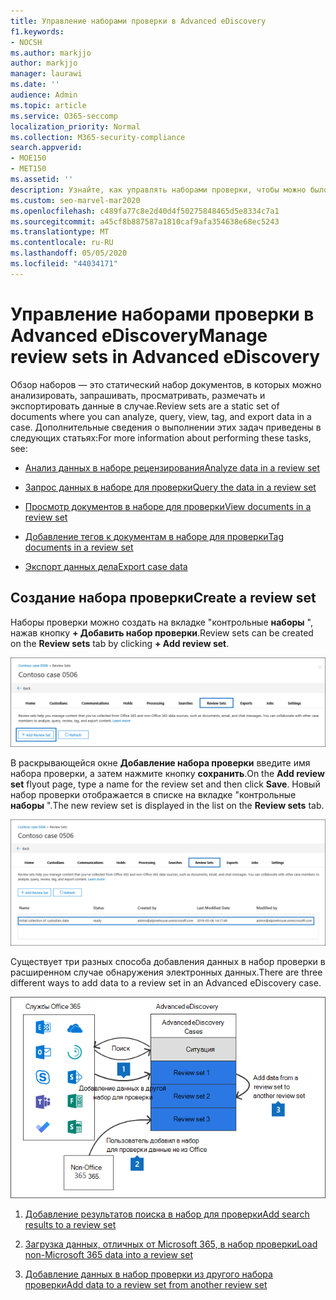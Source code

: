 ```yaml
---
title: Управление наборами проверки в Advanced eDiscovery
f1.keywords:
- NOCSH
ms.author: markjjo
author: markjjo
manager: laurawi
ms.date: ''
audience: Admin
ms.topic: article
ms.service: O365-seccomp
localization_priority: Normal
ms.collection: M365-security-compliance
search.appverid:
- MOE150
- MET150
ms.assetid: ''
description: Узнайте, как управлять наборами проверки, чтобы можно было анализировать, запрашивать, просматривать, размечать и экспортировать данные в расширенном случае обнаружения электронных данных.
ms.custom: seo-marvel-mar2020
ms.openlocfilehash: c489fa77c8e2d40d4f50275848465d5e8334c7a1
ms.sourcegitcommit: a45cf8b887587a1810caf9afa354638e68ec5243
ms.translationtype: MT
ms.contentlocale: ru-RU
ms.lasthandoff: 05/05/2020
ms.locfileid: "44034171"
---
```

# <a name="manage-review-sets-in-advanced-ediscovery"></a><span data-ttu-id="a0bd6-103">Управление наборами проверки в Advanced eDiscovery</span><span class="sxs-lookup"><span data-stu-id="a0bd6-103">Manage review sets in Advanced eDiscovery</span></span>

<span data-ttu-id="a0bd6-104">Обзор наборов — это статический набор документов, в которых можно анализировать, запрашивать, просматривать, размечать и экспортировать данные в случае.</span><span class="sxs-lookup"><span data-stu-id="a0bd6-104">Review sets are a static set of documents where you can analyze, query, view, tag, and export data in a case.</span></span> <span data-ttu-id="a0bd6-105">Дополнительные сведения о выполнении этих задач приведены в следующих статьях:</span><span class="sxs-lookup"><span data-stu-id="a0bd6-105">For more information about performing these tasks, see:</span></span>

- [<span data-ttu-id="a0bd6-106">Анализ данных в наборе рецензирования</span><span class="sxs-lookup"><span data-stu-id="a0bd6-106">Analyze data in a review set</span></span>](analyzing-data-in-review-set.md)

- [<span data-ttu-id="a0bd6-107">Запрос данных в наборе для проверки</span><span class="sxs-lookup"><span data-stu-id="a0bd6-107">Query the data in a review set</span></span>](review-set-search.md)

- [<span data-ttu-id="a0bd6-108">Просмотр документов в наборе для проверки</span><span class="sxs-lookup"><span data-stu-id="a0bd6-108">View documents in a review set</span></span>](view-documents-in-review-set.md)

- [<span data-ttu-id="a0bd6-109">Добавление тегов к документам в наборе для проверки</span><span class="sxs-lookup"><span data-stu-id="a0bd6-109">Tag documents in a review set</span></span>](tagging-documents.md)

- [<span data-ttu-id="a0bd6-110">Экспорт данных дела</span><span class="sxs-lookup"><span data-stu-id="a0bd6-110">Export case data</span></span>](exporting-data-ediscover20.md)

## <a name="create-a-review-set"></a><span data-ttu-id="a0bd6-111">Создание набора проверки</span><span class="sxs-lookup"><span data-stu-id="a0bd6-111">Create a review set</span></span>

<span data-ttu-id="a0bd6-112">Наборы проверки можно создать на вкладке "контрольные **наборы** ", нажав кнопку **+ Добавить набор проверки**.</span><span class="sxs-lookup"><span data-stu-id="a0bd6-112">Review sets can be created on the **Review sets** tab by clicking **+ Add review set**.</span></span>

![Добавление набора проверок](../media/f45c51d9-585d-47d1-b7fb-0288715e0b6a.png)

<span data-ttu-id="a0bd6-114">В раскрывающейся окне **Добавление набора проверки** введите имя набора проверки, а затем нажмите кнопку **сохранить**.</span><span class="sxs-lookup"><span data-stu-id="a0bd6-114">On the **Add review set** flyout page, type a name for the review set and then click **Save**.</span></span> <span data-ttu-id="a0bd6-115">Новый набор проверки отображается в списке на вкладке "контрольные **наборы** ".</span><span class="sxs-lookup"><span data-stu-id="a0bd6-115">The new review set is displayed in the list on the **Review sets** tab.</span></span>

![Новый набор проверок, указанный на вкладке "набор проверки"](../media/AeDnewreviewset.png)

<span data-ttu-id="a0bd6-117">Существует три разных способа добавления данных в набор проверки в расширенном случае обнаружения электронных данных.</span><span class="sxs-lookup"><span data-stu-id="a0bd6-117">There are three different ways to add data to a review set in an Advanced eDiscovery case.</span></span>

![Три способа добавления к наборам рецензирования](../media/1f1f4efd-c03b-4255-bc3d-df358e56549c.png)

1. [<span data-ttu-id="a0bd6-119">Добавление результатов поиска в набор для проверки</span><span class="sxs-lookup"><span data-stu-id="a0bd6-119">Add search results to a review set</span></span>](add-data-to-review-set.md)

2. [<span data-ttu-id="a0bd6-120">Загрузка данных, отличных от Microsoft 365, в набор проверки</span><span class="sxs-lookup"><span data-stu-id="a0bd6-120">Load non-Microsoft 365 data into a review set</span></span>](load-non-Office-365-data-into-a-review-set.md)

3. [<span data-ttu-id="a0bd6-121">Добавление данных в набор проверки из другого набора проверки</span><span class="sxs-lookup"><span data-stu-id="a0bd6-121">Add data to a review set from another review set</span></span>](add-data-to-review-set-from-another-review-set.md)
